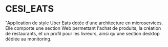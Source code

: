 # CESI_EATS
"Application de style Uber Eats dotée d'une architecture en microservices. Elle comporte une section Web permettant l'achat de produits, la création de restaurants, et un profil pour les livreurs, ainsi qu'une section desktop dédiée au monitoring.
